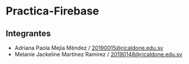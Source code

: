 # Practica-Firebase
## Integrantes
* Adriana Paola Mejìa Mèndez / 20190015@ricaldone.edu.sv
* Melanie Jackeline Martinez Ramirez / 20190148@ricaldone.edu.sv
